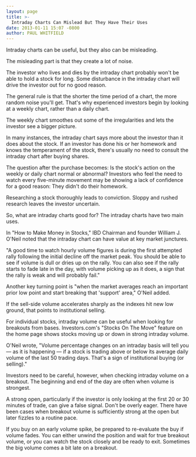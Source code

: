```yaml
---
layout: page
title: >-
  Intraday Charts Can Mislead But They Have Their Uses
date: 2013-01-11 15:07 -0800
author: PAUL WHITFIELD
---
```





Intraday charts can be useful, but they also can be misleading.


The misleading part is that they create a lot of noise.


The investor who lives and dies by the intraday chart probably won't be able to hold a stock for long. Some disturbance in the intraday chart will drive the investor out for no good reason.


The general rule is that the shorter the time period of a chart, the more random noise you'll get. That's why experienced investors begin by looking at a weekly chart, rather than a daily chart.


The weekly chart smoothes out some of the irregularities and lets the investor see a bigger picture.


In many instances, the intraday chart says more about the investor than it does about the stock. If an investor has done his or her homework and knows the temperament of the stock, there's usually no need to consult the intraday chart after buying shares.


The question after the purchase becomes: Is the stock's action on the weekly or daily chart normal or abnormal? Investors who feel the need to watch every five-minute movement may be showing a lack of confidence for a good reason: They didn't do their homework.


Researching a stock thoroughly leads to conviction. Sloppy and rushed research leaves the investor uncertain.


So, what are intraday charts good for? The intraday charts have two main uses.


In "How to Make Money in Stocks," IBD Chairman and founder William J. O'Neil noted that the intraday chart can have value at key market junctures.


"A good time to watch hourly volume figures is during the first attempted rally following the initial decline off the market peak. You should be able to see if volume is dull or dries up on the rally. You can also see if the rally starts to fade late in the day, with volume picking up as it does, a sign that the rally is weak and will probably fail."


Another key turning point is "when the market averages reach an important prior low point and start breaking that 'support' area," O'Neil added.


If the sell-side volume accelerates sharply as the indexes hit new low ground, that points to institutional selling.


For individual stocks, intraday volume can be useful when looking for breakouts from bases. Investors.com's "Stocks On The Move" feature on the home page shows stocks moving up or down in strong intraday volume.


O'Neil wrote, "Volume percentage changes on an intraday basis will tell you — as it is happening — if a stock is trading above or below its average daily volume of the last 50 trading days. That's a sign of institutional buying (or selling)."


Investors need to be careful, however, when checking intraday volume on a breakout. The beginning and end of the day are often when volume is strongest.


A strong open, particularly if the investor is only looking at the first 20 or 30 minutes of trade, can give a false signal. Don't be overly eager. There have been cases when breakout volume is sufficiently strong at the open but later fizzles to a routine pace.


If you buy on an early volume spike, be prepared to re-evaluate the buy if volume fades. You can either unwind the position and wait for true breakout volume, or you can watch the stock closely and be ready to exit. Sometimes the big volume comes a bit late on a breakout.




